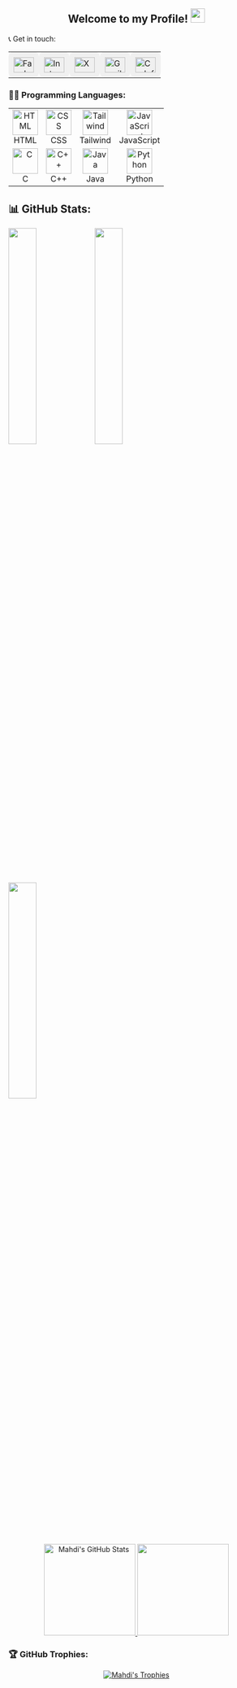 

<div align="center">
  <h2>Welcome to my Profile! <img src="https://media.giphy.com/media/hvRJCLFzcasrR4ia7z/giphy.gif" width="28"></h2>
</div>



📞 Get in touch:
<table>
  <tr>
    <td style="padding: 10px; background-color: #f0f0f0; border-radius: 10px;">
      <a href="https://www.facebook.com/Mahdi767" target="_blank">
        <img src="https://raw.githubusercontent.com/rahuldkjain/github-profile-readme-generator/master/src/images/icons/Social/facebook.svg" alt="Facebook" height="30" width="40">
      </a>
    </td>
    <td style="padding: 10px; background-color: #f0f0f0; border-radius: 10px;">
      <a href="https://www.instagram.com/mahdi_hasan_767/" target="_blank">
        <img src="https://raw.githubusercontent.com/rahuldkjain/github-profile-readme-generator/master/src/images/icons/Social/instagram.svg" alt="Instagram" height="30" width="40">
      </a>
    </td>
        <td style="padding: 10px; background-color: #f0f0f0; border-radius: 10px;">
      <a href="https://x.com/Mahdi_767_hasan" target="_blank">
        <img src="https://upload.wikimedia.org/wikipedia/commons/1/12/X_logo_2023.svg" alt="X" height="30" width="40">
      </a>
    </td>
    <td style="padding: 10px; background-color: #f0f0f0; border-radius: 10px;">
      <a href="mailto:mehedi49891@gmail.com" target="_blank">
        <img src="https://upload.wikimedia.org/wikipedia/commons/7/7e/Gmail_icon_%282020%29.svg" alt="Gmail" height="30" width="40">
      </a>
    </td>
    <td style="padding: 10px; background-color: #f0f0f0; border-radius: 10px;">
      <a href="https://codeforces.com/profile/Mahdi_99_Hasan" target="_blank">
        <img src="https://raw.githubusercontent.com/rahuldkjain/github-profile-readme-generator/master/src/images/icons/Social/codeforces.svg" alt="Codeforces" height="30" width="40">
      </a>
    </td>
  </tr>
</table>






### 👨‍💻 Programming Languages:
<table>
  <tr>
    <td align="center">
      <!-- HTML -->
      <img class="tech-icon" src="https://cdn.jsdelivr.net/gh/devicons/devicon/icons/html5/html5-original.svg" alt="HTML" height="50" width="50"><br>HTML
    </td>
    <td align="center">
      <!-- CSS -->
      <img class="tech-icon" src="https://cdn.jsdelivr.net/gh/devicons/devicon/icons/css3/css3-original.svg" alt="CSS" height="50" width="50"><br>CSS
    </td>
    <td align="center">
      <!-- Tailwind CSS -->
      <img class="tech-icon" src="https://www.vectorlogo.zone/logos/tailwindcss/tailwindcss-icon.svg" alt="Tailwind" height="50" width="50"><br>Tailwind
    </td>
    <td align="center">
      <!-- JavaScript -->
      <img class="tech-icon" src="https://cdn.jsdelivr.net/gh/devicons/devicon/icons/javascript/javascript-original.svg" alt="JavaScript" height="50" width="50"><br>JavaScript
    </td>
  </tr>
  <tr>
    <td align="center">
      <!-- C -->
      <img class="tech-icon" src="https://raw.githubusercontent.com/bablubambal/All_logo_and_pictures/1ac69ce5fbc389725f16f989fa53c62d6e1b4883/programming%20languages/c.svg" alt="C" height="50" width="50"><br>C
    </td>
    <td align="center">
      <!-- C++ -->
      <img class="tech-icon" src="https://raw.githubusercontent.com/bablubambal/All_logo_and_pictures/1ac69ce5fbc389725f16f989fa53c62d6e1b4883/programming%20languages/c%2B%2B.svg" alt="C++" height="50" width="50"><br>C++
    </td>
    <td align="center">
      <!-- Java -->
      <img class="tech-icon" src="https://raw.githubusercontent.com/bablubambal/All_logo_and_pictures/1ac69ce5fbc389725f16f989fa53c62d6e1b4883/programming%20languages/java.svg" alt="Java" height="50" width="50"><br>Java
    </td>
    <td align="center">
      <!-- Python -->
      <img class="tech-icon" src="https://raw.githubusercontent.com/bablubambal/All_logo_and_pictures/1ac69ce5fbc389725f16f989fa53c62d6e1b4883/programming%20languages/python.svg" alt="Python" height="50" width="50"><br>Python
    </td>
  </tr>
</table>







## 📊 GitHub Stats:

<div>
  <img src="http://github-profile-summary-cards.vercel.app/api/cards/stats?username=Mahdi767&theme=github_dark" width="33%">
  <img src="http://github-profile-summary-cards.vercel.app/api/cards/repos-per-language?username=Mahdi767&theme=github_dark" width="33%">
  <img src="http://github-profile-summary-cards.vercel.app/api/cards/productive-time?username=Mahdi767&theme=github_dark&utcOffset=8" width="33%">
</div>

<p align="center">
  <a href="https://github.com/anuraghazra/github-readme-stats">
    <img alt="Mahdi's GitHub Stats" src="https://github-readme-stats.vercel.app/api?username=Mahdi767&show_icons=true&theme=tokyonight" height="180px">
  </a>
  <img src="https://github-readme-stats.vercel.app/api/top-langs?username=Mahdi767&layout=compact&theme=tokyonight" height="180px">
</p>


### 🏆 GitHub Trophies:
<p align="center">
  <a href="https://github.com/ryo-ma/github-profile-trophy">
    <img src="https://github-profile-trophy.vercel.app/?username=Mahdi767&theme=tokyonight&column=4&margin-w=15&margin-h=15" alt="Mahdi's Trophies">
  </a>
</p>
